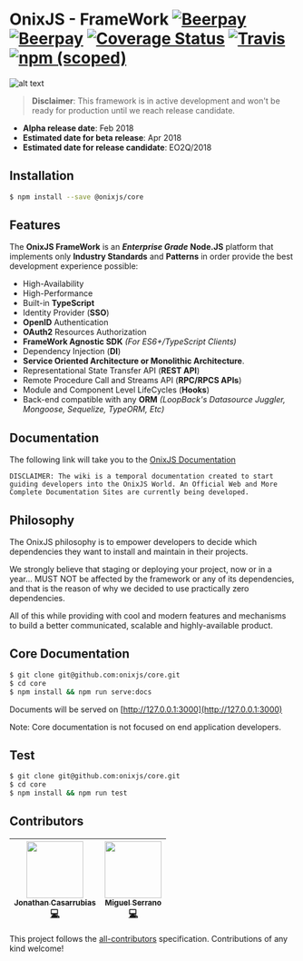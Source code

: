 OnixJS - FrameWork [![Beerpay](https://beerpay.io/onixjs/core/badge.svg?style=beer)](https://beerpay.io/onixjs/core) [![Beerpay](https://beerpay.io/onixjs/core/make-wish.svg?style=flat)](https://beerpay.io/onixjs/core?focus=wish) [![Coverage Status](https://coveralls.io/repos/github/onixjs/core/badge.svg?branch=master)](https://coveralls.io/github/onixjs/core?branch=master) [![Travis](https://img.shields.io/travis/onixjs/core.svg)](https://travis-ci.org/onixjs/core) [![npm (scoped)](https://img.shields.io/npm/v/@onixjs/core.svg)](http://npmjs.com/package/@onixjs/core)
================
![alt text](https://raw.githubusercontent.com/onixjs/core/master/misc/onix-splash.png "OnixJS")

> **Disclaimer**: This framework is in active development and won't be ready for production until we reach release candidate.
 - **Alpha release date**: Feb 2018
 - **Estimated date for beta release**: Apr 2018
 - **Estimated date for release candidate**: EO2Q/2018

## Installation

````sh
$ npm install --save @onixjs/core
````
## Features

The **OnixJS FrameWork** is an ***Enterprise Grade*** **Node.JS** platform that implements only **Industry Standards** and **Patterns** in order provide the best development experience possible:

- High-Availability
- High-Performance
- Built-in **TypeScript**
- Identity Provider (**SSO**)
- **OpenID** Authentication
- **OAuth2** Resources Authorization
- **FrameWork Agnostic SDK** *(For ES6+/TypeScript Clients)*
- Dependency Injection (**DI**)
- **Service Oriented Architecture or Monolithic Architecture**.
- Representational State Transfer API (**REST API**)
- Remote Procedure Call and Streams API (**RPC/RPCS APIs**)
- Module and Component Level LifeCycles (**Hooks**)
- Back-end compatible with any **ORM** *(LoopBack's Datasource Juggler, Mongoose, Sequelize, TypeORM, Etc)*

## Documentation
The following link will take you to the [OnixJS Documentation](https://github.com/onixjs/core/wiki)

`DISCLAIMER: The wiki is a temporal documentation created to start guiding developers into the OnixJS World. An Official Web and More Complete Documentation Sites are currently being developed.`

## Philosophy
The OnixJS philosophy is to empower developers to decide which dependencies they want to install and maintain in their projects.

We strongly believe that staging or deploying your project, now or in a year... MUST NOT be affected by the framework or any of its dependencies, and that is the reason of why we decided to use practically zero dependencies.

All of this while providing with cool and modern features and mechanisms to build a better communicated, scalable and highly-available product.

## Core Documentation

````sh
$ git clone git@github.com:onixjs/core.git
$ cd core
$ npm install && npm run serve:docs
````
Documents will be served on [http://127.0.0.1:3000](http://127.0.0.1:3000)

Note: Core documentation is not focused on end application developers.

## Test

````sh
$ git clone git@github.com:onixjs/core.git
$ cd core
$ npm install && npm run test
````
## Contributors

<!-- ALL-CONTRIBUTORS-LIST:START - Do not remove or modify this section -->
| [<img src="https://avatars0.githubusercontent.com/u/1533239?v=3" width="100px;"/><br /><sub>Jonathan Casarrubias</sub>](http://mean.expert/)<br />[💻](https://github.com/onixjs/core/commits?author=jonathan-casarrubias) | [<img src="https://avatars0.githubusercontent.com/u/17414885?s=460&v=4" width="100px;"/><br /><sub>Miguel Serrano</sub>](https://github.com/Serranom4)<br />[💻](https://github.com/onixjs/sdk/commits?author=Serranom4)|
| :---: | :---: |
<!-- ALL-CONTRIBUTORS-LIST:END -->

This project follows the [all-contributors](https://github.com/kentcdodds/all-contributors) specification. Contributions of any kind welcome!